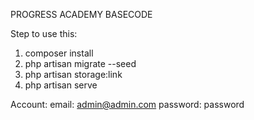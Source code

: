 PROGRESS ACADEMY BASECODE

Step to use this:
1. composer install
2. php artisan migrate --seed
3. php artisan storage:link
4. php artisan serve

Account:
email: admin@admin.com
password: password